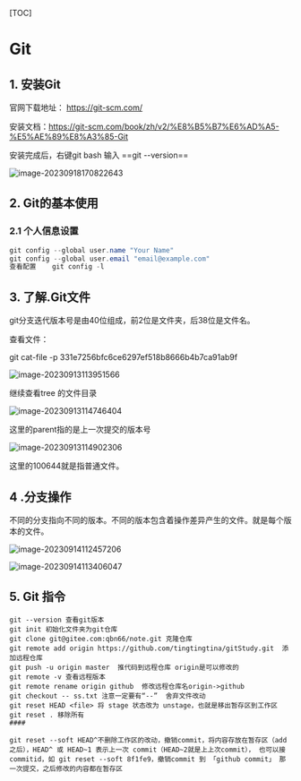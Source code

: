 

[TOC]



# Git

## 1. 安装Git

官网下载地址： https://git-scm.com/ 

安装文档：https://git-scm.com/book/zh/v2/%E8%B5%B7%E6%AD%A5-%E5%AE%89%E8%A3%85-Git

安装完成后，右键git bash 输入 ==git --version== 

![image-20230918170822643](C:\Users\Tmac1\AppData\Roaming\Typora\typora-user-images\image-20230918170822643.png)

## 2. Git的基本使用

### 2.1  个人信息设置

```java
git config --global user.name "Your Name"
git config --global user.email "email@example.com"
查看配置    git config -l
```



## 3. 了解.Git文件

git分支迭代版本号是由40位组成，前2位是文件夹，后38位是文件名。

查看文件：

git cat-file -p 331e7256bfc6ce6297ef518b8666b4b7ca91ab9f  

![image-20230913113951566](C:\Users\Tmac1\AppData\Roaming\Typora\typora-user-images\image-20230913113951566.png)

继续查看tree 的文件目录

![image-20230913114746404](C:\Users\Tmac1\AppData\Roaming\Typora\typora-user-images\image-20230913114746404.png)

这里的parent指的是上一次提交的版本号

![image-20230913114902306](C:\Users\Tmac1\AppData\Roaming\Typora\typora-user-images\image-20230913114902306.png)

这里的100644就是指普通文件。

## 4 .分支操作

不同的分支指向不同的版本。不同的版本包含着操作差异产生的文件。就是每个版本的文件。

![image-20230914112457206](C:\Users\Tmac1\AppData\Roaming\Typora\typora-user-images\image-20230914112457206.png)



![image-20230914113406047](C:\Users\Tmac1\AppData\Roaming\Typora\typora-user-images\image-20230914113406047.png)



## 5. Git 指令

```
git --version 查看git版本
git init 初始化文件夹为git仓库
git clone git@gitee.com:qbn66/note.git 克隆仓库
git remote add origin https://github.com/tingtingtina/gitStudy.git  添加远程仓库
git push -u origin master  推代码到远程仓库 origin是可以修改的
git remote -v 查看远程版本
git remote rename origin github  修改远程仓库名origin->github
git checkout -- ss.txt 注意一定要有“--”  舍弃文件改动
git reset HEAD <file> 将 stage 状态改为 unstage，也就是移出暂存区到工作区
git reset . 移除所有
####

git reset --soft HEAD^不删除工作区的改动，撤销commit，将内容存放在暂存区（add 之后），HEAD^ 或 HEAD~1 表示上一次 commit（HEAD~2就是上上次commit）， 也可以接commitid，如 git reset --soft 8f1fe9，撤销commit 到 「github commit」 那一次提交，之后修改的内容都在暂存区


```

